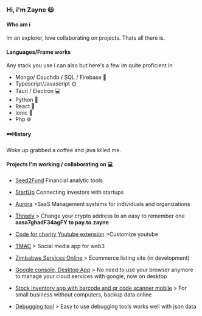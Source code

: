 ### Hi, i'm Zayne 😃

#### Who am i

Im an explorer, love collaborating on projects. Thats all there is.

#### Languages/Frame works

Any stack you use i can also but here's a few im quite proficient in

* Mongo/ Couchdb / SQL / Firebase 💾
* Typescript/Javascript 🌞
* Tauri / Electron 💻
* Python 🐍
* React 🧬
* Ionic 🌌
* Php 🌐

#### 🕶History

Woke up grabbed a coffee and java killed me.


#### Projects I'm working / collaborating on 💻
  * [Seed2Fund](https://github.com/Seed2Fund) Financial analytic tools 
  * [StartUp](https://startup.co.zw) Connecting investors with startups
  * [Aurora](https://aurorasystems.co.zw/roadmap) >SaaS Management systems for individuals and organizations
  * [Threely](https://threely.io) >
   Change your crypto address to an easy to remember one **aasa7ghadF34agFY to pay.to.zayne**
  * [Code for charity Youtube extension](https://github.com/code-charity/youtube)  >Customize youtube
  * [TMAC](https://tipmeacoffee.com) >
    Social media app for web3
 * [Zimbabwe Services Online](https://zimbabweservices.com) >
    Ecommerce listing site (in development)  
  * [Google console, Desktop App](https://github.com/zaynekomichi/Google-Cloud-Console) > No need to use your browser anymore to manage your cloud services with google,       now on desktop  
  * [Stock Inventory app with barcode and qr code scanner mobile](https://github.com/zaynekomichi/Intake-Stock) > For small business without computers, backup data online  
  
  * [Debugging tool](https://github.com/zaynekomichi/FastDebug-Js) > Easy to use debugging tools works well with json data  

 
  
